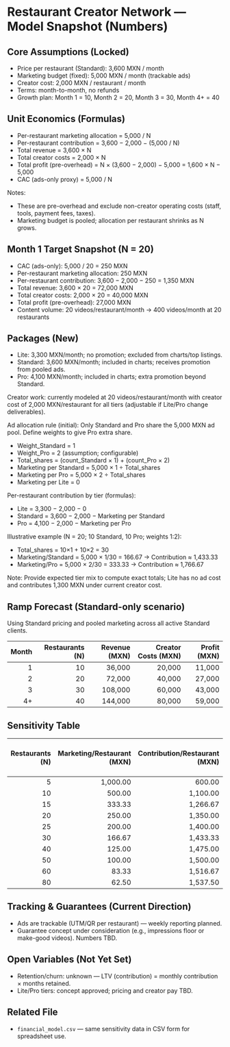 # Restaurant Creator Network — Model Snapshot (Numbers)

## Core Assumptions (Locked)
- Price per restaurant (Standard): 3,600 MXN / month
- Marketing budget (fixed): 5,000 MXN / month (trackable ads)
- Creator cost: 2,000 MXN / restaurant / month
- Terms: month-to-month, no refunds
- Growth plan: Month 1 = 10, Month 2 = 20, Month 3 = 30, Month 4+ = 40

## Unit Economics (Formulas)
- Per-restaurant marketing allocation = 5,000 / N
- Per-restaurant contribution = 3,600 − 2,000 − (5,000 / N)
- Total revenue = 3,600 × N
- Total creator costs = 2,000 × N
- Total profit (pre-overhead) = N × (3,600 − 2,000) − 5,000 = 1,600 × N − 5,000
- CAC (ads-only proxy) = 5,000 / N

Notes:
- These are pre-overhead and exclude non-creator operating costs (staff, tools, payment fees, taxes).
- Marketing budget is pooled; allocation per restaurant shrinks as N grows.

## Month 1 Target Snapshot (N = 20)
- CAC (ads-only): 5,000 / 20 = 250 MXN
- Per-restaurant marketing allocation: 250 MXN
- Per-restaurant contribution: 3,600 − 2,000 − 250 = 1,350 MXN
- Total revenue: 3,600 × 20 = 72,000 MXN
- Total creator costs: 2,000 × 20 = 40,000 MXN
- Total profit (pre-overhead): 27,000 MXN
- Content volume: 20 videos/restaurant/month → 400 videos/month at 20 restaurants

## Packages (New)
- Lite: 3,300 MXN/month; no promotion; excluded from charts/top listings.
- Standard: 3,600 MXN/month; included in charts; receives promotion from pooled ads.
- Pro: 4,100 MXN/month; included in charts; extra promotion beyond Standard.

Creator work: currently modeled at 20 videos/restaurant/month with creator cost of 2,000 MXN/restaurant for all tiers (adjustable if Lite/Pro change deliverables).

Ad allocation rule (initial): Only Standard and Pro share the 5,000 MXN ad pool. Define weights to give Pro extra share.
- Weight_Standard = 1
- Weight_Pro = 2 (assumption; configurable)
- Total_shares = (count_Standard × 1) + (count_Pro × 2)
- Marketing per Standard = 5,000 × 1 ÷ Total_shares
- Marketing per Pro = 5,000 × 2 ÷ Total_shares
- Marketing per Lite = 0

Per-restaurant contribution by tier (formulas):
- Lite = 3,300 − 2,000 − 0
- Standard = 3,600 − 2,000 − Marketing per Standard
- Pro = 4,100 − 2,000 − Marketing per Pro

Illustrative example (N = 20; 10 Standard, 10 Pro; weights 1:2):
- Total_shares = 10×1 + 10×2 = 30
- Marketing/Standard = 5,000 × 1/30 = 166.67 → Contribution ≈ 1,433.33
- Marketing/Pro = 5,000 × 2/30 = 333.33 → Contribution ≈ 1,766.67

Note: Provide expected tier mix to compute exact totals; Lite has no ad cost and contributes 1,300 MXN under current creator cost.

## Ramp Forecast (Standard-only scenario)
Using Standard pricing and pooled marketing across all active Standard clients.

| Month | Restaurants (N) | Revenue (MXN) | Creator Costs (MXN) | Profit (MXN) |
|---:|---:|---:|---:|---:|
| 1 | 10 | 36,000 | 20,000 | 11,000 |
| 2 | 20 | 72,000 | 40,000 | 27,000 |
| 3 | 30 | 108,000 | 60,000 | 43,000 |
| 4+ | 40 | 144,000 | 80,000 | 59,000 |

## Sensitivity Table

| Restaurants (N) | Marketing/Restaurant (MXN) | Contribution/Restaurant (MXN) | Total Revenue (MXN) | Total Creator Costs (MXN) | Total Profit (MXN) |
|---:|---:|---:|---:|---:|---:|
| 5  | 1,000.00 | 600.00  | 18,000 | 10,000 | 3,000  |
| 10 | 500.00   | 1,100.00| 36,000 | 20,000 | 11,000 |
| 15 | 333.33   | 1,266.67| 54,000 | 30,000 | 19,000 |
| 20 | 250.00   | 1,350.00| 72,000 | 40,000 | 27,000 |
| 25 | 200.00   | 1,400.00| 90,000 | 50,000 | 35,000 |
| 30 | 166.67   | 1,433.33| 108,000| 60,000 | 43,000 |
| 40 | 125.00   | 1,475.00| 144,000| 80,000 | 59,000 |
| 50 | 100.00   | 1,500.00| 180,000| 100,000| 75,000 |
| 60 | 83.33    | 1,516.67| 216,000| 120,000| 91,000 |
| 80 | 62.50    | 1,537.50| 288,000| 160,000| 123,000|

## Tracking & Guarantees (Current Direction)
- Ads are trackable (UTM/QR per restaurant) — weekly reporting planned.
- Guarantee concept under consideration (e.g., impressions floor or make-good videos). Numbers TBD.

## Open Variables (Not Yet Set)
- Retention/churn: unknown — LTV (contribution) = monthly contribution × months retained.
- Lite/Pro tiers: concept approved; pricing and creator pay TBD.

## Related File
- `financial_model.csv` — same sensitivity data in CSV form for spreadsheet use.
